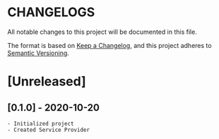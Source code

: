 # CHANGELOGS
All notable changes to this project will be documented in this file.

The format is based on [Keep a Changelog](https://keepachangelog.com/en/1.0.0/),
and this project adheres to [Semantic Versioning](https://semver.org/spec/v2.0.0.html).



# [Unreleased]
## [0.1.0] - 2020-10-20
	- Initialized project
	- Created Service Provider
